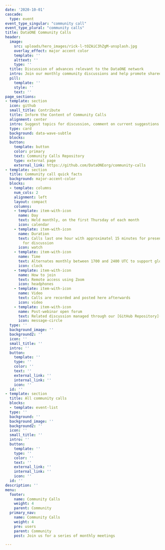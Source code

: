 ```yaml
---
date: '2020-10-01'
cascade:
  type: event
event_type_singular: "community call"
event_type_plural: "community calls"
title: DataONE Community Calls
header:
  image:
    src: uploads/hero_images/rick-l-tOZAiC3hZgM-unsplash.jpg
    overlay_effect: major accent color
    template: ''
    alttext: ''
    type: ''
  title: Discussion of advances relevant to the DataONE network
  intro: Join our monthly community discussions and help promote shared approaches to research data management leveraging DataONE infrastructure. Topics focus on issues that are central to data preservation and resuse for repositories, researchers, and others engaged in research data management. 
  pill:
    template: ''
    style: ''
    text: ''
page_sections:
- template: section
  icon: github
  small_title: Contribute
  title: Inform the Content of Community Calls
  alignment: center
  intro: Suggest topics for discussion, comment on current suggestions and help prioritize the order of community calls through  issues in our GitHub repository.
  type: card
  background: data-wave-subtle
  blocks:
  button:
    template: button
    color: primary
    text: Community Calls Repository
    type: external page
    external_link: https://github.com/DataONEorg/community-calls
- template: section
  title: Community call quick facts
  background: major-accent-color
  blocks:
  - template: columns
    num_cols: 2
    alignment: left
    layout: compact
    columns:
    - template: item-with-icon
      name: Day
      text: Held monthly, on the first Thursday of each month
      icon: calendar
    - template: item-with-icon
      name: Duration
      text: Calls last one hour with approximatel 15 minutes for presentation and 45 minutes
        for discussion
      icon: watch
    - template: item-with-icon
      name: Time
      text: Alternates monthly between 1700 and 2400 UTC to support global engagement. Check your time zone [here](https://www.thetimezoneconverter.com)
      icon: clock
    - template: item-with-icon
      name: How to join
      text: Remote access using Zoom
      icon: headphones
    - template: item-with-icon
      name: Video
      text: Calls are recorded and posted here afterwards
      icon: video
    - template: item-with-icon
      name: Post-webinar open forum
      text: Related discussion managed through our [GitHub Repository](https://github.com/DataONEorg/community-calls)
      icon: message-circle
  type: ''
  background_image: ''
  background2: ''
  icon: ''
  small_title: ''
  intro: ''
  button:
    template: ''
    type: ''
    color: ''
    text: ''
    external_link: ''
    internal_link: ''
    icon: ''
  id: ''
- template: section
  title: All community calls
  blocks:
  - template: event-list
  type: ''
  background: ''
  background_image: ''
  background2: ''
  icon: ''
  small_title: ''
  intro: ''
  button:
    template: ''
    type: ''
    color: ''
    text: ''
    external_link: ''
    internal_link: ''
    icon: ''
  id: ''
description: ''
menu:
  footer:
    name: Community Calls
    weight: 4
    parent: Community
  primary_nav:
    name: Community Calls
    weight: 4
    pre: users
    parent: Community
    post: Join us for a series of monthly meetings

---
```

